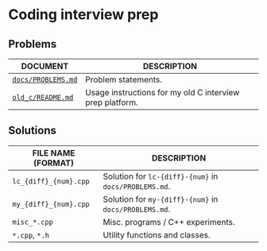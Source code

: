 # Coding interview prep

## Problems

| DOCUMENT | DESCRIPTION |
| -------- | ----------- |
| [`docs/PROBLEMS.md`](/docs/PROBLEMS.md) | Problem statements. |
| [`old_c/README.md`](/old_c/README.md) | Usage instructions for my old C interview prep platform. |

## Solutions

| FILE NAME (FORMAT) | DESCRIPTION |
| ------------------ | ----------- |
| `lc_{diff}_{num}.cpp` | Solution for `lc-{diff}-{num}` in `docs/PROBLEMS.md`. |
| `my_{diff}_{num}.cpp` | Solution for `my-{diff}-{num}` in `docs/PROBLEMS.md`. |
| `misc_*.cpp` | Misc. programs / C++ experiments. |
| `*.cpp`, `*.h` | Utility functions and classes. |
